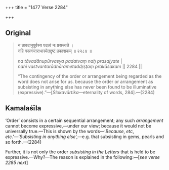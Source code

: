 +++
title = "1477 Verse 2284"

+++
## Original 
>
> न तावदानुपूर्वस्य पदत्वं नः प्रसज्यते ।  
> नहि वस्त्वन्तराधारमेतद्दृष्टं प्रकाशकम् ॥ २२८४ ॥ 
>
> *na tāvadānupūrvasya padatvaṃ naḥ prasajyate* \|  
> *nahi vastvantarādhārametaddṛṣṭaṃ prakāśakam* \|\| 2284 \|\| 
>
> “The contingency of the order or arrangement being regarded as the word does not arise for us. because the order or arrangement as subsisting in anything else has never been found to be illuminative (expressive).”—[*Ślokavārtika*—eternality of words, 284].—(2284)



## Kamalaśīla

‘Order’ consists in a certain sequential arrangement; any such *arrangement* cannot become expressive,—under our view; because it would not be universally true.—This is shown by the words—‘*Because*, *etc*, *etc*.’—‘*Subsisting in anything else*’,—e.g. that subsisting in gems, pearls and so forth.—(2284)

Further, it is not only the order *subsisting in the Letters* that is held to be expressive.—Why?—The reason is explained in the following:—[*see verse 2285 next*]


